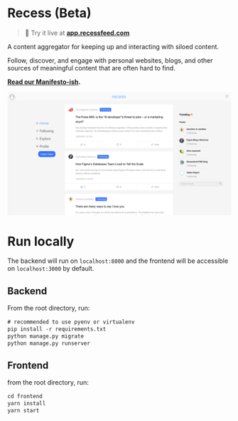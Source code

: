 # Recess (Beta)

> 🔗 Try it live at **[app.recessfeed.com](https://app.recessfeed.com)**

A content aggregator for keeping up and interacting with siloed content.

Follow, discover, and engage with personal websites, blogs, and other sources of meaningful content that are often hard to find.

**[Read our Manifesto-ish](manifesto-ish.md).**

![Recess screenshot](recess.png)

# Run locally

The backend will run on `localhost:8000` and the frontend will be accessible on `localhost:3000` by default.

## Backend

From the root directory, run:

```shell
# recommended to use pyenv or virtualenv
pip install -r requirements.txt
python manage.py migrate
python manage.py runserver
```

## Frontend

from the root directory, run:

```shell
cd frontend
yarn install
yarn start
```

